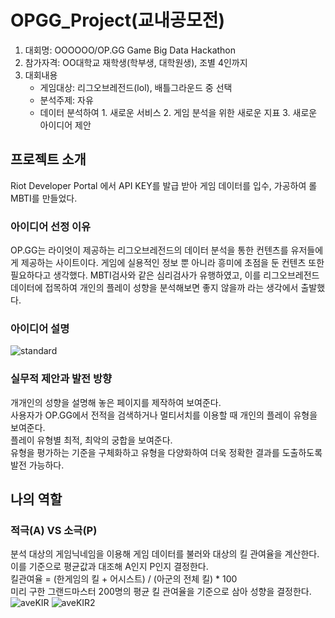 # OPGG_Project(교내공모전)
1. 대회명: OOOOOO/OP.GG Game Big Data Hackathon
2. 참가자격: OO대학교 재학생(학부생, 대학원생), 조별 4인까지
3. 대회내용
   - 게임대상: 리그오브레전드(lol), 배틀그라운드 중 선택
   - 분석주제: 자유
   - 데이터 분석하여 1. 새로운 서비스 2. 게임 분석을 위한 새로운 지표 3. 새로운 아이디어 제안
## 프로젝트 소개
Riot Developer Portal 에서 API KEY를 발급 받아 게임 데이터를 입수, 가공하여 롤 MBTI를 만들었다.
### 아이디어 선정 이유
OP.GG는 라이엇이 제공하는 리그오브레전드의 데이터 분석을 통한 컨텐츠를 유저들에게 제공하는 사이트이다. 게임에 실용적인 정보 뿐 아니라 흥미에 초점을 둔 컨텐츠 또한 필요하다고 생각했다. MBTI검사와 같은 심리검사가 유행하였고, 이를 리그오브레전드 데이터에 접목하여 개인의 플레이 성향을 분석해보면 좋지 않을까 라는 생각에서 출발했다.
### 아이디어 설명
![standard](https://user-images.githubusercontent.com/96339641/156283744-b3f6bcfd-c466-452b-9ffb-7e7eccd9120c.PNG)
### 실무적 제안과 발전 방향
개개인의 성향을 설명해 놓은 페이지를 제작하여 보여준다.   
사용자가 OP.GG에서 전적을 검색하거나 멀티서치를 이용할 때 개인의 플레이 유형을 보여준다.   
플레이 유형별 최적, 최악의 궁합을 보여준다.   
유형을 평가하는 기준을 구체화하고 유형을 다양화하여 더욱 정확한 결과를 도출하도록 발전 가능하다.   
## 나의 역할
### 적극(A) VS 소극(P)
분석 대상의 게임닉네임을 이용해 게임 데이터를 불러와 대상의 킬 관여율을 계산한다. 이를 기준으로 평균값과 대조해 A인지 P인지 결정한다.   
킬관여율 = (한게임의 킬 + 어시스트) / (아군의 전체 킬) * 100   
미리 구한 그랜드마스터 200명의 평균 킬 관여율을 기준으로 삼아 성향을 결정한다.   
![aveKIR](https://user-images.githubusercontent.com/96339641/156290236-c2bc5a9f-d6f7-43dc-af57-0917521f4350.PNG)
![aveKIR2](https://user-images.githubusercontent.com/96339641/156290265-85b7fa37-a107-4b9a-b51f-b222c3649aef.PNG)

